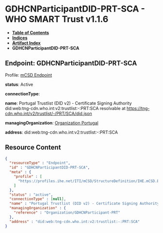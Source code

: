 # GDHCNParticipantDID-PRT-SCA - WHO SMART Trust v1.1.6

* [**Table of Contents**](toc.md)
* [**Indices**](indices.md)
* [**Artifact Index**](artifacts.md)
* **GDHCNParticipantDID-PRT-SCA**

## Endpoint: GDHCNParticipantDID-PRT-SCA

Profile: [mCSD Endpoint](https://profiles.ihe.net/ITI/mCSD/4.0.0/StructureDefinition-IHE.mCSD.Endpoint.html)

**status**: Active

**connectionType**: 

**name**: Portugal Trustlist (DID v2) - Certificate Signing Authority did:web:tng-cdn.who.int:v2:trustlist:-:PRT:SCA resolvable at https://tng-cdn.who.int/v2/trustlist/-/PRT/SCA/did.json

**managingOrganization**: [Organization Portugal](Organization-GDHCNParticipant-PRT.md)

**address**: did:web:tng-cdn.who.int:v2:trustlist:-:PRT:SCA



## Resource Content

```json
{
  "resourceType" : "Endpoint",
  "id" : "GDHCNParticipantDID-PRT-SCA",
  "meta" : {
    "profile" : [
      "https://profiles.ihe.net/ITI/mCSD/StructureDefinition/IHE.mCSD.Endpoint"
    ]
  },
  "status" : "active",
  "connectionType" : [null],
  "name" : "Portugal Trustlist (DID v2) - Certificate Signing Authority\ndid:web:tng-cdn.who.int:v2:trustlist:-:PRT:SCA\nresolvable at https://tng-cdn.who.int/v2/trustlist/-/PRT/SCA/did.json",
  "managingOrganization" : {
    "reference" : "Organization/GDHCNParticipant-PRT"
  },
  "address" : "did:web:tng-cdn.who.int:v2:trustlist:-:PRT:SCA"
}

```
